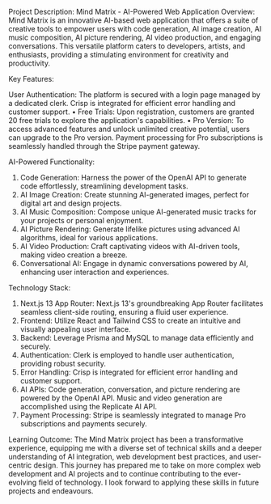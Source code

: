 Project Description: Mind Matrix - AI-Powered Web Application
Overview:
Mind Matrix is an innovative AI-based web application that offers a suite of creative tools to empower users with code generation, AI image creation, AI music composition, AI picture rendering, AI video production, and engaging conversations. This versatile platform caters to developers, artists, and enthusiasts, providing a stimulating environment for creativity and productivity.

Key Features:

User Authentication:
The platform is secured with a login page managed by a dedicated clerk.
Crisp is integrated for efficient error handling and customer support.
•	Free Trials:
Upon registration, customers are granted 20 free trials to explore the application's capabilities.
•	Pro Version:
To access advanced features and unlock unlimited creative potential, users can upgrade to the Pro version.
Payment processing for Pro subscriptions is seamlessly handled through the Stripe payment gateway.

AI-Powered Functionality:
1.	Code Generation:
Harness the power of the OpenAI API to generate code effortlessly, streamlining development tasks.
2.	AI Image Creation:
Create stunning AI-generated images, perfect for digital art and design projects.
3.	AI Music Composition:
Compose unique AI-generated music tracks for your projects or personal enjoyment.
4.	AI Picture Rendering:
Generate lifelike pictures using advanced AI algorithms, ideal for various applications.
5.	AI Video Production:
Craft captivating videos with AI-driven tools, making video creation a breeze.
6.	Conversational AI:
Engage in dynamic conversations powered by AI, enhancing user interaction and experiences.

Technology Stack:
1.	Next.js 13 App Router:
Next.js 13's groundbreaking App Router facilitates seamless client-side routing, ensuring a fluid user experience.
2.	Frontend:
Utilize React and Tailwind CSS to create an intuitive and visually appealing user interface.
3.	Backend:
Leverage Prisma and MySQL to manage data efficiently and securely.
4.	Authentication:
Clerk is employed to handle user authentication, providing robust security.
5.	Error Handling:
Crisp is integrated for efficient error handling and customer support.
6.	AI APIs:
Code generation, conversation, and picture rendering are powered by the OpenAI API.
Music and video generation are accomplished using the Replicate AI API.
7.	Payment Processing:
Stripe is seamlessly integrated to manage Pro subscriptions and payments securely.

Learning Outcome:
The Mind Matrix project has been a transformative experience, equipping me with a diverse set of technical skills and a deeper understanding of AI integration, web development best practices, and user-centric design. This journey has prepared me to take on more complex web development and AI projects and to continue contributing to the ever-evolving field of technology. I look forward to applying these skills in future projects and endeavours.

